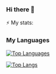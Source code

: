 ### Hi there 👋

<!--
**iokiris/iokiris** is a ✨ _special_ ✨ repository because its `README.md` (this file) appears on your GitHub profile.

Here are some ideas to get you started:

- 🔭 I’m currently working on ...
- 🌱 I’m currently learning ...
- 👯 I’m looking to collaborate on ...
- 🤔 I’m looking for help with ...
- 💬 Ask me about ...
- 📫 How to reach me: ...
- 😄 Pronouns: ...
- ⚡ Fun fact: ...
-->

⚡ My stats:


<!-- [![GitHub Streak](http://github-readme-streak-stats.herokuapp.com?user=iokiris&theme=dark&background=000000)](https://git.io/streak-stats) -->

### My Languages
<a href="https://github.com/iokiris" align="left">
  <img src="https://github-readme-stats.vercel.app/api/top-langs/?username=iokiris&langs_count=10&title_color=0891b2&text_color=ffffff&icon_color=0891b2&bg_color=1c1917&hide_border=true&locale=en&custom_title=Top%20%Languages" alt="Top Languages" />
</a>

[![Top Langs](https://github-readme-stats.vercel.app/api/top-langs/?username=iokiris&layout=compact&theme=vision-friendly-dark)](https://github.com/anuraghazra/github-readme-stats)

